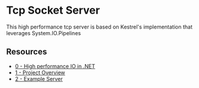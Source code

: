 ﻿# Tcp Socket Server

This high performance tcp server is based on Kestrel's implementation that leverages System.IO.Pipelines

## Resources

* [0 - High performance IO in .NET](https://devblogs.microsoft.com/dotnet/system-io-pipelines-high-performance-io-in-net/?ref=hackernoon.com)
* [1 - Project Overview](https://hackernoon.com/building-a-high-performance-tcp-server-in-c)
* [2 - Example Server](https://github.com/aykutalparslan/high-perfomance-tcp-server/blob/master/ProtocolServer/Program.cs)